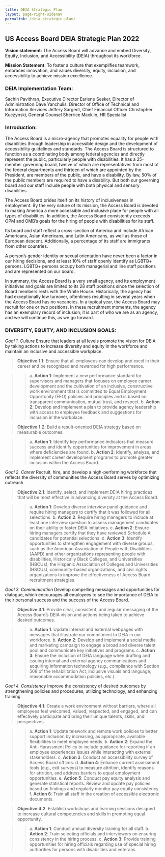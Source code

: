 ```yaml
---
title: DEIA Strategic Plan
layout: page-right-sidenav
permalink: /deia-strategic-plan/
---
```


## US Access Board DEIA Strategic Plan 2022

**Vision statement**: The Access Board will advance and embed Diversity, Equity, Inclusion, and Accessibility (DEIA) throughout its workforce.

**Mission Statement**: To foster a culture that exemplifies teamwork, embraces innovation, and values diversity, equity, inclusion, and accessibility  to achieve mission excellence.

### DEIA Implementation Team:
Sachin Pavithran, Executive Director 
Earlene Sesker,  Director of Administration 
Dave Yanchulis, Director of Office of Technical and Information Services 
Jeffery Sargent, Chief Financial Officer 
Christopher Kuczynski, General Counsel 
Sherrice Macklin, HR Specialist

### Introduction: 
The Access Board is a micro-agency that promotes equality for people with disabilities through leadership in accessible design and the development of accessibility guidelines and standards. The Access Board is structured to function as a coordinating body among federal agencies and directly represent the public, particularly people with disabilities. It has a 25-member governing board, twelve of which are representatives from most of the federal departments and thirteen of which are appointed by the President, are members of the public, and have a disability. By law, 50% of the public members are required to have a disability. But both our governing board and our staff include people with both physical and sensory disabilities.

The Access Board prides itself on its history of inclusiveness in employment. By the very nature of its mission, the Access Board is devoted to making America a more accessible and inclusive place for people with all types of disabilities. In addition, the Access Board consistently exceeds OPM and OMB’s goals for the hiring of people with disabilities for its staff. 

Its board and staff reflect a cross-section of America and include African Americans, Asian Americans, and Latin Americans, as well as those of European descent. Additionally, a  percentage of its staff are immigrants from other countries.

A person’s gender identity or sexual orientation have never been a factor in our hiring decisions, and at least 10% of staff openly identify as LGBTQ+ persons. LGBTQ+ persons occupy both managerial and line staff positions and are  represented on our board.

In summary, the Access Board is a very small agency, and its employment initiatives and goals are limited to its 28 staff positions since the selection of Board members rests with the White House. Historically, the agency has had exceptionally low turnover, oftentimes resulting in several years when the Access Board has no vacancies. In a typical year, the Access Board may recruit for one or two positions. In these recruitment moments, the agency has an exemplary record of inclusion; it is part of who we are as an agency, and we will continue this, as we go forward.

### DIVERSITY, EQUITY, AND INCLUSION GOALS:

*Goal 1. Culture*
Ensure that leaders at all levels promote the vision for DEIA by taking actions to
increase diversity and equity in the workforce and maintain an inclusive and accessible workplace.

> **Objective 1.1**: Ensure that all employees can develop and excel in their career and be recognized and rewarded for high performance. 

>> a.	**Action 1**: Implement a new performance standard for supervisors and managers that focuses on employee career development and the cultivation of an inclusive, constructive work environment that is committed to Equal Employment Opportunity (EEO) policies and principles and is based on transparent communication, mutual trust, and respect.
>> b.	**Action 2**: Develop and implement a plan to provide agency leadership with access to employee feedback and suggestions for inclusion in the workplace.
	
> **Objective 1.2**:  Build a result-oriented DEIA strategy based on measurable outcomes.

>> a.	**Action 1**: Identify key performance indicators that measure success and identify opportunities for improvement in areas where deficiencies are found. 
>> b.	**Action 2**: Identify, analyze, and implement  career development programs to promote greater inclusion within the Access Board.

*Goal 2. Career*
Recruit, hire, and develop a high-performing workforce that reflects the diversity of communities the Access Board  serves by optimizing outreach.

> **Objective 2.1**: Identify, select, and implement DEIA hiring practices that will be most effective in advancing diversity at the Access Board.

>> a.	**Action 1**: Develop diverse interview panel guidance and require hiring managers to certify that it was followed for all selections.
>> b.	**Action 2**: Require hiring managers to include at least one interview question to assess management candidates on their ability to foster DEIA initiatives.
>> c.	**Action 2**: Ensure hiring managers certify that they have reviewed Schedule A candidates for potential selections.
>> d.	**Action 3**: Identify opportunities to strengthen engagement with diverse groups, such as the American Association of People with Disabilities (AAPD) and other organizations representing people with disabilities, Historically Black Colleges, and Universities (HBCUs), the Hispanic Association of Colleges and Universities (HSCUs), community-based organizations, and civil rights organizations to improve the effectiveness of Access Board recruitment strategies.

*Goal 3. Communication*
Develop compelling messages and opportunities for dialogue, which encourages all employees to see the importance of DEIA to their personal success and the success of the Access Board.

> **Objective 3.1**: Provide clear, consistent, and regular messaging of the Access Board’s DEIA vision and actions being taken to achieve desired outcomes.

>> a.	**Action 1**: Update internal and external webpages with messages that illustrate our commitment to DEIA in our workforce.
>> b.	**Action 2**: Develop and implement a social media and marketing campaign to engage a broad and diverse talent pool and communicate key initiatives and programs.
>> c.	**Action 3**: Ensure the inclusion of DEIA language when drafting and issuing internal and external agency communications and acquiring information technology (e.g., compliance with Section 508 of the rehabilitation Act, inclusive visuals and language, reasonable accommodation policies, etc.)

*Goal 4. Consistency*
Improve the consistency of desired outcomes by strengthening policies and
procedures, utilizing technology, and enhancing training.

> **Objective 4.1**: Create a work environment without barriers, where all employees feel welcomed, valued, respected, and engaged, and can effectively participate and bring their unique talents, skills, and perspectives.

>> a.	**Action 1**: Update telework and remote work policies to better support inclusion by increasing, as appropriate, available flexibilities to meet employee needs.
>> b.	**Action 2**: Expand the Anti-Harassment Policy to include guidance for reporting if an employee experiences issues while interacting with external stakeholders.
>> c.	**Action 3**: Conduct an accessibility survey of Access Board offices.
>> d.	**Action 4**: Enhance current assessment tools (e.g., exit surveys) to measure attrition, identify reasons for attrition, and address barriers to equal employment opportunities.
>> e.	**Action 5**: Conduct pay equity analysis and generate statistical reports. Review and update pay policies based on findings and regularly monitor pay equity consistency.
>> f.	**Action 6**: Train all staff in the creation of accessible electronic documents.

> **Objective 4.2**: Establish workshops and learning sessions designed to increase cultural competencies and skills in promoting equal opportunity. 

>> a.	**Action 1**: Conduct annual diversity training for all staff.
>> b.	**Action 2**: Train selecting officials and interviewers on ensuring consistency in the hiring process.
>> c.	**Action 3**: Provide training opportunities for hiring officials regarding use of special hiring authorities for persons with disabilities and veterans.
